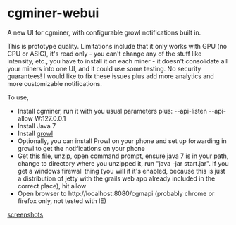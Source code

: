 cgminer-webui
=============

A new UI for cgminer, with configurable growl notifications built in.

This is prototype quality. Limitations include that it only works with GPU (no CPU or ASIC), it's read only - you can't
change any of the stuff like intensity, etc., you have to install it on each miner - it doesn't consolidate all your
miners into one UI, and it could use some testing. No security guarantees! I would like to fix these issues plus add
more analytics and more customizable notifications.

To use,
* Install cgminer, run it with you usual parameters plus: --api-listen --api-allow W:127.0.0.1
* Install Java 7
* Install [growl](http://www.growlforwindows.com/gfw/)
* Optionally, you can install Prowl on your phone and set up forwarding in growl to get the notifications on your phone
* Get [this file](https://dl.dropboxusercontent.com/u/8425729/mining-webui-jetty.zip), unzip, open command prompt, ensure java 7
is in your path, change to directory where you unzipped it, run "java -jar start.jar". If you get a windows firewall
thing (you will if it's enabled, because this is just a distribution of jetty with the grails web app already included
in the correct place), hit allow
* Open browser to http://localhost:8080/cgmapi (probably chrome or firefox only, not tested with IE)

[screenshots](http://imgur.com/a/0JpDX)
